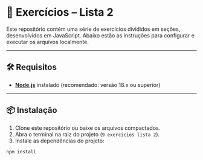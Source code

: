 # 📘 Exercícios – Lista 2

Este repositório contém uma série de exercícios divididos em seções, desenvolvidos em JavaScript. Abaixo estão as instruções para configurar e executar os arquivos localmente.

---

## 🛠 Requisitos

- **[Node.js](https://nodejs.org/)** instalado (recomendado: versão 18.x ou superior)

---

## 📦 Instalação

1. Clone este repositório ou baixe os arquivos compactados.
2. Abra o terminal na raiz do projeto (`9 exercicios lista 2`).
3. Instale as dependências do projeto:

```bash
npm install
